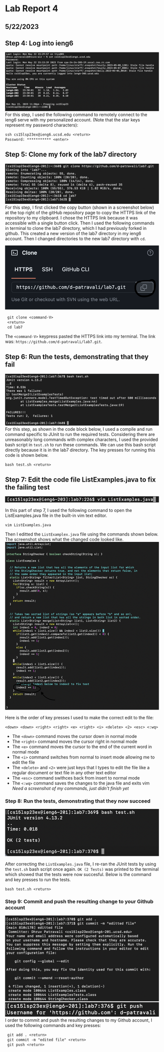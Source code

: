 # Lab Report 4
## 5/22/2023

## Step 4: Log into ieng6
![Image](CSE15LLab4Step1.png)
For this step, I used the following command to remotely connect to the ieng6 serve with my personalized account. (Note that the star keys represent my password characters):
    
    ssh cs15lsp23ex@ieng6.ucsd.edu <return>
    Password: *********** <enter>

## Step 5: Clone my fork of the lab7 directory
![Image](Lab5Step6.png)
For this step, I first clicked the copy button (shown in a screenshot below) at the top right of the gitHub repository page to copy the HTTPS link of the repository to my clipboard. I chose the HTTPS link because it was accessible with a single button click. Then I used the following commands in terminal to clone the lab7 directory, which I had previously forked in github. This created a new version of the lab7 directory in my ieng6 account. Then I changed directories to the new lab7 directory with `cd`.

![Image](CopyHTTPSLab4.png)

     git clone <command-V>
     <return>
     cd lab7
     
The `<command-V>` keypress pasted the HTTPS link into my terminal. The link was: `https://github.com/d-patravali/lab7.git`.

## Step 6: Run the tests, demonstrating that they fail
![Image](Lab5RunTests.png)
For this step, as shown in the code block below, I used a compile and run command specific to JUnit to run the required tests. Considering there are unreasonably long commands with complex characters, I used the provided bash script in `test.sh` to run these commands. We can use this bash script directly because it is in the lab7 directory. The key presses for running this code is shown below.

    bash test.sh <return>

## Step 7: Edit the code file ListExamples.java to fix the failing test
![Image](CSE15LLab4Step7P1.png)

In this part of step 7, I used the following command to open the ListExamples.java file in the built-in vim text editor.
   
    vim ListExamples.java

Then I editted the `ListExamplex.java` file using the commands shown below. The screenshot shows what the changed code looked like.
![Image](Lab5ChangedFile.png)

Here is the order of key presses I used to make the correct edit to the file: 
    
    <down> <down> <right> <right> <e> <right> <i> <delete> <2> <esc> <:wq>

  - The `<down>` command moves the cursor down in normal mode
  - The `<right>` command moves the cursor right in normal mode
  - The `<e>` command moves the cursor to the end of the current word in normal mode
  - The `<i>` command switches from normal to insert mode allowing me to edit the file
  - The `<delete>` and `<2>` were just keys that I types to edit the file like a regular document or text file in any other text editor
  - The `<esc>` command swithces back from insert to normal mode
  - The `<:wq>` command saves the changes to the java file and exits vim
  *Need a screenshot of my commands, just didn't finish yet*

### Step 8: Run the tests, demonstrating that they now succeed
![Image](Lab5FixedTest.png)

After correcting the `ListExamples.java` file, I re-ran the JUnit tests by using the `test.sh` bash script once again. `OK (2 Tests)` was printed to the terminal which showed that the tests were now succesful. Below is the command and key presses to run the tests.

    bash test.sh <return>

### Step 9: Commit and push the resulting change to your Github account
![Image](Lab5Git.png)
![Image](Lab5GitPush.png)
I order to commit and push the resulting changes to my Github account, I used the following commands and key presses:

     git add . <return>
     git commit -m "edited file" <return>
     git push <return>

